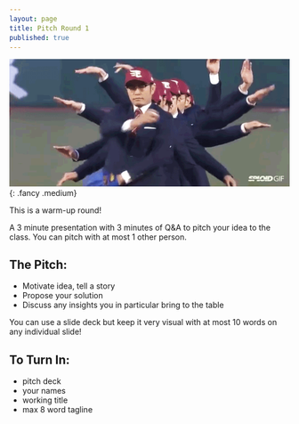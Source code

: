 ```yaml
---
layout: page
title: Pitch Round 1
published: true
---
```


![](img/pitch.gif){: .fancy .medium}

This is a warm-up round!

A 3 minute presentation with 3 minutes of Q&A to pitch your idea to the class. You can pitch with at most 1 other person.

## The Pitch:

* Motivate idea, tell a story
* Propose your solution
* Discuss any insights you in particular bring to the table

You can use a slide deck but keep it very visual with at most 10 words on any individual slide!


## To Turn In:

* pitch deck
* your names
* working title
* max 8 word tagline
